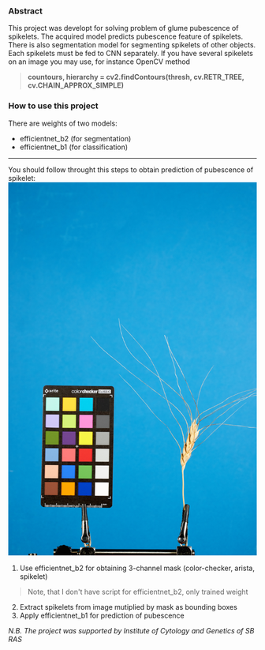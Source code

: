 ### Abstract
This project was developt for solving problem of glume pubescence of spikelets. The acquired model predicts pubescence feature of spikelets.
There is also segmentation model for segmenting spikelets of other objects. Each spikelets must be fed to CNN separately.
If you have several spikelets on an image you may use, for instance OpenCV method

> **countours, hierarchy = cv2.findContours(thresh, cv.RETR_TREE, cv.CHAIN_APPROX_SIMPLE)**

### How to use this project
There are weights of two models:
  - efficientnet_b2 (for segmentation)
  - efficientnet_b1 (for classification)

---

You should follow throught this steps to obtain prediction of pubescence of spikelet:
![Images for train and test looked like:](https://github.com/StuffyMonkey/Glume-pubescence-prediction-of-spikelets/blob/main/Data/28n4_3_{V-21}_pubesc.jpg?raw=true)

1) Use efficientnet_b2 for obtaining 3-channel mask (color-checker, arista, spikelet)
> Note, that I don't have script for efficientnet_b2, only trained weight
2) Extract spikelets from image mutiplied by mask as bounding boxes
3) Apply efficientnet_b1 for prediction of pubescence

*N.B. The project was supported by Institute of Cytology and Genetics of SB RAS*
